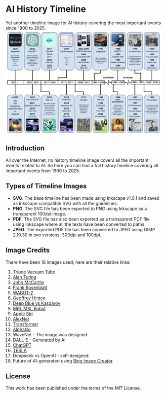 # AI History Timeline
Yet another timeline image for AI history covering the most important events since 1900 to 2025.
![AI Timeline](AI-Timeline-100dpi.jpg)


## Introduction
All over the Internet, no history timeline image covers all the important events related to AI. So here you can find a full history timeline covering all important events from 1900 to 2025.

## Types of Timeline Images
- **SVG**: The base timeline has been made using Inkscape v1.0.1 and saved as Inkscape compatible SVG with all the guidelines.
- **PNG**: The SVG file has been exported to PNG using Inkscape as a transparent 100dpi image.
- **PDF**: The SVG file has also been exported as a transparent PDF file using Inkscape where all the texts have been converted to paths.
- **JPEG**: The exported PDF file has been converted to JPEG using GIMP 2.10.30 in two versions: 300dpi and 100dpi.

## Image Credits
There have been 18 images used; here are their relative links:
1. [Triode Vacuum Tube](https://edisontechcenter.org/Computers/Eniac-USarmyPhoto700.jpg)
2. [Alan Turing](https://enterrasolutions.com/wp-content/uploads/2022/08/Turing-Alan-blog-768x766.png)
3. [John McCarthy](https://static.independent.co.uk/s3fs-public/thumbnails/image/2011/10/31/20/48-John-McCarthy-AP.jpg)
4. [Frank Rosenblatt](https://news.cornell.edu/stories/2019/09/professors-perceptron-paved-way-ai-60-years-too-soon)
5. [WABOT-2](https://cdn.sanity.io/images/7p2whiua/production/e94572f4926e7bc3a2e85b79cadf37424f161c6c-2048x1536.jpg?rect=497,0,1054,1536&w=1400&auto=format)
6. [Geoffrey Hinton](https://torontolife.mblycdn.com/tl/resized/2018/01/w1280/HINTON_riesbeck.jpg)
7. [Deep Blue vs Kasparov](https://cdn.britannica.com/97/197397-050-A3528661/Deep-Blue-Garry-Kasparov-game-computer-rematch-May-7-1997.jpg?w=300)
8. [MRL MSL Robot](https://scontent-sof1-1.xx.fbcdn.net/v/t39.30808-6/302339139_191583123235617_1029782698923622123_n.jpg)
9. [Apple Siri](https://media.cnn.com/api/v1/images/stellar/prod/111004090302-siri-iphone-4s.jpg)
10. [AlexNet](https://viso.ai/wp-content/uploads/2024/04/ImageNet.jpg)
11. [Transformer](https://decodingdatascience.com/wp-content/uploads/2023/10/Screenshot-2023-10-09-152438.png)
12. [AlphaGo](https://miro.medium.com/v2/resize:fit:720/format:webp/0*gw26I43B0wWY6xCC.jpg)
13. WaveNet - The image was designed
14. DALL-E - Generated by AI
15. [ChatGPT](https://commons.wikimedia.org/wiki/File:ChatGPT_logo.svg)
16. [TESLA](https://images.barrons.com/im-86454177?width=700&size=1.5005861664712778)
17. Deepseek vs OpenAI - self-designed
18. Future of AI-generated using [Bing Image Creator](https://www.bing.com/images/create)

## License
This work has been published under the terms of the MIT License.
